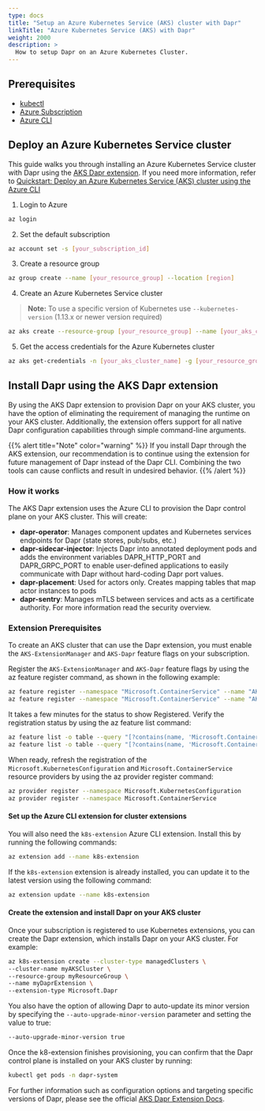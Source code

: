 ```yaml
---
type: docs
title: "Setup an Azure Kubernetes Service (AKS) cluster with Dapr"
linkTitle: "Azure Kubernetes Service (AKS) with Dapr"
weight: 2000
description: >
  How to setup Dapr on an Azure Kubernetes Cluster.
---
```


## Prerequisites

- [kubectl](https://kubernetes.io/docs/tasks/tools/)
- [Azure Subscription](https://azure.microsoft.com/en-us/free/?WT.mc_id=A261C142F)
- [Azure CLI](https://docs.microsoft.com/cli/azure/install-azure-cli?view=azure-cli-latest)

## Deploy an Azure Kubernetes Service cluster

This guide walks you through installing an Azure Kubernetes Service cluster with Dapr using the [AKS Dapr extension](https://docs.microsoft.com/en-us/azure/aks/dapr). If you need more information, refer to [Quickstart: Deploy an Azure Kubernetes Service (AKS) cluster using the Azure CLI](https://docs.microsoft.com/azure/aks/kubernetes-walkthrough)

1. Login to Azure

```bash
az login
```

2. Set the default subscription

```bash
az account set -s [your_subscription_id]
```

3. Create a resource group

```bash
az group create --name [your_resource_group] --location [region]
```

4. Create an Azure Kubernetes Service cluster

> **Note:** To use a specific version of Kubernetes use `--kubernetes-version` (1.13.x or newer version required)

```bash
az aks create --resource-group [your_resource_group] --name [your_aks_cluster_name] --node-count 2 --enable-addons http_application_routing --generate-ssh-keys
```

5. Get the access credentials for the Azure Kubernetes cluster

```bash
az aks get-credentials -n [your_aks_cluster_name] -g [your_resource_group]
```

## Install Dapr using the AKS Dapr extension
By using the AKS Dapr extension to provision Dapr on your AKS cluster, you have the option of eliminating the requirement of managing the runtime on your AKS cluster. Additionally, the extension offers support for all native Dapr configuration capabilities through simple command-line arguments.

{{% alert title="Note" color="warning" %}}
If you install Dapr through the AKS extension, our recommendation is to continue using the extension for future management of Dapr instead of the Dapr CLI. Combining the two tools can cause conflicts and result in undesired behavior.
{{% /alert %}}

### How it works
The AKS Dapr extension uses the Azure CLI to provision the Dapr control plane on your AKS cluster. This will create:

- **dapr-operator**: Manages component updates and Kubernetes services endpoints for Dapr (state stores, pub/subs, etc.)
- **dapr-sidecar-injector**: Injects Dapr into annotated deployment pods and adds the environment variables DAPR_HTTP_PORT and DAPR_GRPC_PORT to enable user-defined applications to easily communicate with Dapr without hard-coding Dapr port values.
- **dapr-placement**: Used for actors only. Creates mapping tables that map actor instances to pods
- **dapr-sentry**: Manages mTLS between services and acts as a certificate authority. For more information read the security overview.

### Extension Prerequisites 
To create an AKS cluster that can use the Dapr extension, you must enable the `AKS-ExtensionManager` and `AKS-Dapr` feature flags on your subscription.

Register the `AKS-ExtensionManager` and `AKS-Dapr` feature flags by using the az feature register command, as shown in the following example:

```bash
az feature register --namespace "Microsoft.ContainerService" --name "AKS-ExtensionManager"
az feature register --namespace "Microsoft.ContainerService" --name "AKS-Dapr"
```

It takes a few minutes for the status to show Registered. Verify the registration status by using the az feature list command:

```bash
az feature list -o table --query "[?contains(name, 'Microsoft.ContainerService/AKS-ExtensionManager')].{Name:name,State:properties.state}"
az feature list -o table --query "[?contains(name, 'Microsoft.ContainerService/AKS-Dapr')].{Name:name,State:properties.state}"
```

When ready, refresh the registration of the `Microsoft.KubernetesConfiguration` and `Microsoft.ContainerService` resource providers by using the az provider register command:

```bash
az provider register --namespace Microsoft.KubernetesConfiguration
az provider register --namespace Microsoft.ContainerService
```

#### Set up the Azure CLI extension for cluster extensions
You will also need the `k8s-extension` Azure CLI extension. Install this by running the following commands:

```bash
az extension add --name k8s-extension
```

If the `k8s-extension` extension is already installed, you can update it to the latest version using the following command:

```bash
az extension update --name k8s-extension
```

#### Create the extension and install Dapr on your AKS cluster
Once your subscription is registered to use Kubernetes extensions, you can create the Dapr extension, which installs Dapr on your AKS cluster. For example:

```bash
az k8s-extension create --cluster-type managedClusters \
--cluster-name myAKSCluster \
--resource-group myResourceGroup \
--name myDaprExtension \
--extension-type Microsoft.Dapr
```

You also have the option of allowing Dapr to auto-update its minor version by specifying the `--auto-upgrade-minor-version` parameter and setting the value to true:

```bash
--auto-upgrade-minor-version true
```

Once the k8-extension finishes provisioning, you can confirm that the Dapr control plane is installed on your AKS cluster by running: 

```bash
kubectl get pods -n dapr-system
```

For further information such as configuration options and targeting specific versions of Dapr, please see the official [AKS Dapr Extension Docs](https://docs.microsoft.com/en-us/azure/aks/dapr).
